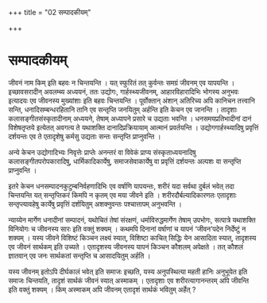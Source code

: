 +++
title = "02 सम्पादकीयम्"

+++
# सम्पादकीयम्

जीवनं नाम किम् इति बहवः न चिन्तयन्ति । यत् स्फुरितं तत् कुर्वन्तः समग्रं जीवनम् एव यापयन्ति । इच्छावसरादीन् अवलम्ब्य अध्ययनं, ततः उद्योगः, गार्हस्थ्यजीवनम्, आहारविहारादिभिः भोगस्य अनुभवः इत्यादयः एव जीवनस्य मुख्यांशाः इति बहवः चिन्तयन्ति । पूर्वोक्तान् अंशान् अतिरिच्य अपि कानिचन तत्त्वानि सन्ति, धनादिसम्बन्धरहितानि तानि एव सन्तृप्ति जनयितुम् अर्हन्ति इति केचन एव जानन्ति । तादृशाः कलासङ्गीतसंस्कृतादीनाम् अध्ययने, तेषाम् अध्यापने प्रसारे च उद्यताः भवन्ति । धनसमयप्रतिभादीनां दानं विशेषतृप्तये इत्येतत् अवगत्य ते यथाशक्ति दानादिप्रक्रियायाम् आत्मानं प्रवर्तयन्ति । उद्योगगार्हस्थ्यादिषु प्रवृत्तिं दर्शयन्तः एव ते एतादृशेषु कर्मसु उद्यताः सन्तः सन्तृप्ति प्राप्नुवन्ति ।

अन्ये केचन उद्योगादिभ्यः निवृत्तेः प्राप्तेः अनन्तरं वा विवेकं प्राप्य संस्कृताध्ययनादिषु कलासङ्गीतपरोपकारादिषु, धार्मिकादिकार्येषु, समाजसेवाकार्येषु वा प्रवृत्तिं दर्शयन्तः अल्पशः वा सन्तृप्ति प्राप्नुवन्ति ।

इतरे केचन धनसम्पादनकुटुम्बनिर्वहणादिभिः एव वर्षाणि यापयन्तः, शरीरं यदा सर्वथा दुर्बलं भवेत् तदा चिन्तयन्ति यत् सन्तृप्तिकरं किमपि न कृतम् एव मया जीवने इति । शरीरदौर्बल्यादिकारणतः एतादृशाः सन्तृप्त्यावहेषु कार्येषु प्रवृत्तिं दर्शयितुम् अशक्नुवन्तः पश्चात्तापम् अनुभवन्ति ।

न्याय्येन मार्गेण धनादीनां सम्पादनं, यथोचितं तेषां संरक्षणं, धर्माविरुद्धमार्गेण तेषाम् उपभोगः, सत्पात्रे यथाशक्ति विनियोगः च जीवनस्य सारः इति वक्तुं शक्यम् । कथमपि दिनानां वर्षाणां च यापनं ‘जीवन’पदेन निर्देष्टुं न शक्यम् । यस्य जीवने विशिष्टं किञ्चन लक्ष्यं स्यात्, विशिष्टा काचित् सिद्धिः येन आसादिता स्यात्, तादृशस्य एव जीवनं सार्थकम् इति उच्यते । एतादृशस्य जीवनस्य यापनं किञ्चन कौशलम् अपेक्षते । तत् कौशलं ज्ञातवान् एव जनः सार्थकतां सन्तृप्ति च आसादयितुम् अर्हति ।

यस्य जीवनम् इतोऽपि दीर्घकालं भवेत् इति समाजः इच्छति, यस्य अनुपस्थित्या महती हानिः अनुभूयेत इति समाजः चिन्तयति, तादृशं सार्थकं जीवनं स्यात् अस्माकम् । एतादृशाः एव शरीरत्यागानन्तरम् अपि जीवन्ति इति वक्तुं शक्यम् । किम् अस्माकम् अपि जीवनम् एतादृशं सार्थकं भवितुम् अर्हेत् ?
